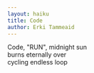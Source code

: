```yaml
---
layout: haiku
title: Code
author: Erki Tammeaid
---
```


Code, "RUN", midnight sun <br>
burns eternally over <br>
cycling endless loop <br>
